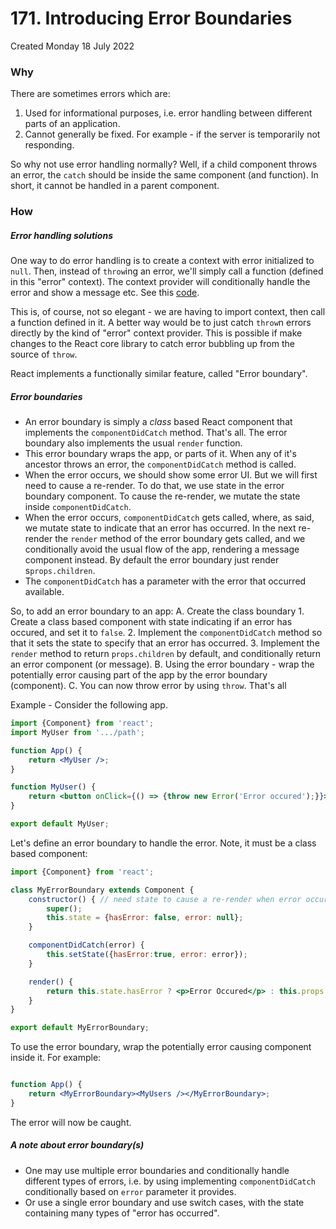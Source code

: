 # 171. Introducing Error Boundaries
Created Monday 18 July 2022

### Why
There are sometimes errors which are:
1. Used for informational purposes, i.e. error handling between different parts of an application.
2. Cannot generally be fixed. For example - if the server is temporarily not responding.

So why not use error handling normally? Well, if a child component throws an error, the `catch` should be inside the same component (and function). In short, it cannot be handled in a parent component.


### How
##### Error handling solutions
One way to do error handling is to create a context with error initialized to `null`. Then, instead of `throw`ing an error, we'll simply call a function (defined in this "error" context). The context provider will conditionally handle the error and show a message etc. See this [code](https://github.com/exemplar-codes/react-with-classes/commit/625ea216b0f7356c7039a03a7bfe13436407c04d).

This is, of course, not so elegant - we are having to import context, then call a function defined in it. A better way would be to just catch `throw`n errors directly by the kind of "error" context provider. This is possible if make changes to the React core library to catch error bubbling up from the source of `throw`.

React implements a functionally similar feature, called "Error boundary".


##### Error boundaries
- An error boundary is simply a *class* based React component that implements the `componentDidCatch` method. That's all. The error boundary also implements the usual `render` function.
- This error boundary wraps the app, or parts of it. When any of it's ancestor throws an error, the `componentDidCatch` method is called.
- When the error occurs, we should show some error UI. But we will first need to cause a re-render. To do that, we use state in the error boundary component. To cause the re-render, we mutate the state inside `componentDidCatch`. 
- When the error occurs, `componentDidCatch` gets called, where, as said, we mutate state to indicate that an error has occurred. In the next re-render the `render` method of the error boundary gets called, and we conditionally avoid the usual flow of the app, rendering a message component instead. By default the error boundary just render s`props.children`.
- The `componentDidCatch` has a parameter with the error that occurred available.

So, to add an error boundary to an app:
A. Create the class boundary
	1. Create a class based component with state indicating if an error has occured, and set it to `false`.
	2. Implement the `componentDidCatch` method so that it sets the state to specify that an error has occurred.
	3. Implement the `render` method to return `props.children` by default, and conditionally return an error component (or message).
B. Using the error boundary - wrap the potentially error causing part of the app by the error boundary (component).
C. You can now throw error by using `throw`.
That's all

Example - Consider the following app.
```jsx
import {Component} from 'react';
import MyUser from '.../path';

function App() {
	return <MyUser />;
}
```

```jsx
function MyUser() {
	return <button onClick={() => {throw new Error('Error occured');}}>Trigger Error</button>;
}

export default MyUser;
```

Let's define an error boundary to handle the error. Note, it must be a class based component:
```jsx
import {Component} from 'react';

class MyErrorBoundary extends Component {
	constructor() { // need state to cause a re-render when error occurs
		super();
		this.state = {hasError: false, error: null};
	}

	componentDidCatch(error) {
		this.setState({hasError:true, error: error});
	}

	render() {
		return this.state.hasError ? <p>Error Occured</p> : this.props.children;
	}
}

export default MyErrorBoundary;
```

To use the error boundary, wrap the potentially error causing component inside it. For example:
```jsx

function App() {
	return <MyErrorBoundary><MyUsers /></MyErrorBoundary>;
}
```

The error will now be caught.

##### A note about error boundary(s)
 - One may use multiple error boundaries and conditionally handle different types of errors, i.e. by using implementing `componentDidCatch` conditionally based on `error` parameter it provides.
 - Or use a single error boundary and use switch cases, with the state containing many types of "error has occurred".
